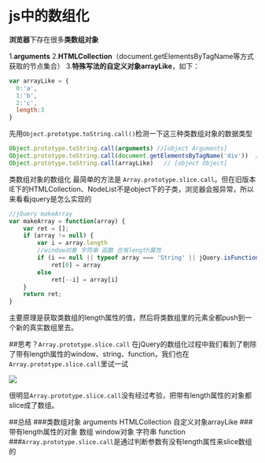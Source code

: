 # js中的数组化
**浏览器**下存在很多**类数组对象**

1.**arguments**
2.**HTMLCollection**（document.getElementsByTagName等方式获取的节点集合）
3.**特殊写法的自定义对象arrayLike**，如下：

```js
var arrayLike = {
  0:'a',
  1:'b',
  2:'c',
  length:3
}
```

先用```Object.prototype.toString.call()```检测一下这三种类数组对象的数据类型

```js
Object.prototype.toString.call(arguments) //[object Arguments]
Object.prototype.toString.call(document.getElementsByTagName('div'))  // [object HTMLCollection]
Object.prototype.toString.call(arrayLike)   // [object Object]
```

类数组对象的数组化 最简单的方法是 ```Array.prototype.slice.call```。但在旧版本IE下的HTMLCollection、NodeList不是object下的子类，浏览器会报异常，所以来看看jquery是怎么实现的

```js
//jQuery makeArray
var makeArray = function(array) {
    var ret = [];
    if (array != null) {
        var i = array.length
        //window对象 字符串 函数 也有length属性
        if (i == null || typeof array === 'String' || jQuery.isFunction(array) ||array.setInterval)
            ret[0] = array
        else
            ret[--i] = array[i]
    }
    return ret;
}
```

主要原理是获取类数组的length属性的值，然后将类数组里的元素全都push到一个新的真实数组里去。

##思考？```Array.prototype.slice.call```
在jQuery的数组化过程中我们看到了剔除了带有length属性的window、string、function，我们也在```Array.prototype.slice.call```里试一试

![](http://ob3wg7deo.bkt.clouddn.com/14715012487175.jpg)

很明显```Array.prototype.slice.call```没有经过考验，把带有length属性的对象都slice成了数组。

##总结
###类数组对象
arguments
HTMLCollection
自定义对象arrayLike
###带有length属性的对象
数组
window对象
字符串
function
###```Array.prototype.slice.call```是通过判断参数有没有length属性来slice数组的
